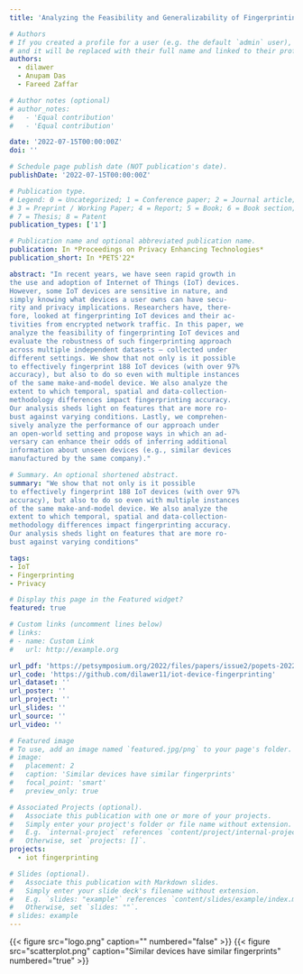 ```yaml
---
title: 'Analyzing the Feasibility and Generalizability of Fingerprinting Internet of Things Devices'

# Authors
# If you created a profile for a user (e.g. the default `admin` user), write the username (folder name) here
# and it will be replaced with their full name and linked to their profile.
authors:
  - dilawer
  - Anupam Das
  - Fareed Zaffar

# Author notes (optional)
# author_notes:
#   - 'Equal contribution'
#   - 'Equal contribution'

date: '2022-07-15T00:00:00Z'
doi: ''

# Schedule page publish date (NOT publication's date).
publishDate: '2022-07-15T00:00:00Z'

# Publication type.
# Legend: 0 = Uncategorized; 1 = Conference paper; 2 = Journal article;
# 3 = Preprint / Working Paper; 4 = Report; 5 = Book; 6 = Book section;
# 7 = Thesis; 8 = Patent
publication_types: ['1']

# Publication name and optional abbreviated publication name.
publication: In *Proceedings on Privacy Enhancing Technologies*
publication_short: In *PETS'22*

abstract: "In recent years, we have seen rapid growth in
the use and adoption of Internet of Things (IoT) devices.
However, some IoT devices are sensitive in nature, and
simply knowing what devices a user owns can have secu-
rity and privacy implications. Researchers have, there-
fore, looked at fingerprinting IoT devices and their ac-
tivities from encrypted network traffic. In this paper, we
analyze the feasibility of fingerprinting IoT devices and
evaluate the robustness of such fingerprinting approach
across multiple independent datasets — collected under
different settings. We show that not only is it possible
to effectively fingerprint 188 IoT devices (with over 97%
accuracy), but also to do so even with multiple instances
of the same make-and-model device. We also analyze the
extent to which temporal, spatial and data-collection-
methodology differences impact fingerprinting accuracy.
Our analysis sheds light on features that are more ro-
bust against varying conditions. Lastly, we comprehen-
sively analyze the performance of our approach under
an open-world setting and propose ways in which an ad-
versary can enhance their odds of inferring additional
information about unseen devices (e.g., similar devices
manufactured by the same company)."

# Summary. An optional shortened abstract.
summary: "We show that not only is it possible
to effectively fingerprint 188 IoT devices (with over 97%
accuracy), but also to do so even with multiple instances
of the same make-and-model device. We also analyze the
extent to which temporal, spatial and data-collection-
methodology differences impact fingerprinting accuracy.
Our analysis sheds light on features that are more ro-
bust against varying conditions"

tags:
- IoT
- Fingerprinting
- Privacy

# Display this page in the Featured widget?
featured: true

# Custom links (uncomment lines below)
# links:
# - name: Custom Link
#   url: http://example.org

url_pdf: 'https://petsymposium.org/2022/files/papers/issue2/popets-2022-0057.pdf'
url_code: 'https://github.com/dilawer11/iot-device-fingerprinting'
url_dataset: ''
url_poster: ''
url_project: ''
url_slides: ''
url_source: ''
url_video: ''

# Featured image
# To use, add an image named `featured.jpg/png` to your page's folder.
# image:
#   placement: 2
#   caption: 'Similar devices have similar fingerprints'
#   focal_point: 'smart'
#   preview_only: true

# Associated Projects (optional).
#   Associate this publication with one or more of your projects.
#   Simply enter your project's folder or file name without extension.
#   E.g. `internal-project` references `content/project/internal-project/index.md`.
#   Otherwise, set `projects: []`.
projects:
  - iot fingerprinting

# Slides (optional).
#   Associate this publication with Markdown slides.
#   Simply enter your slide deck's filename without extension.
#   E.g. `slides: "example"` references `content/slides/example/index.md`.
#   Otherwise, set `slides: ""`.
# slides: example
---
```


{{< figure src="logo.png" caption="" numbered="false" >}}
{{< figure src="scatterplot.png" caption="Similar devices have similar fingerprints" numbered="true" >}}

